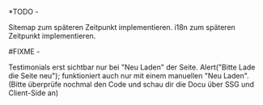 *TODO - 
<!-- Ändere bitte akansel-cengiz.yaml unter src> content> authors> in eine JSON Datei um.  -->
<!-- Deploy die Webseite über AWS. -->
<!-- Implementiere einen Visitor Counter für dein Resume ein. -->
<!-- Implementiere eine Resume Seite mit deinem Lebenslauf ein. -->
<!-- Implementiere eine multiple Sprachen Leiste neben dem toggleSwitch ein. -->
<!-- AWS Badges in About einpflegen. -->

Sitemap  zum späteren Zeitpunkt implementieren. 
i18n zum späteren Zeitpunkt implementieren.




#FIXME - 
<!-- Das themeIcon zum switchen von Hell auf Dunkel funktioniert immer erst wenn die Seite refreshed worden ist.
Bitte fixen. -->
<!-- Die Navbar muss optimiert werden.Button,Dropdown und toggleSwitch sind 
viel zu sehr bei den Breakpoints beieinander. -->

Testimonials erst sichtbar nur bei "Neu Laden" der Seite.
Alert("Bitte Lade die Seite neu"); funktioniert auch nur mit einem manuellen "Neu Laden".
(Bitte überprüfe nochmal den Code und schau dir die Docu über SSG und Client-Side an)
